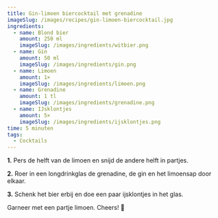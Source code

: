 ```yaml
---
title: Gin-limoen biercocktail met grenadine
imageSlug: /images/recipes/gin-limoen-biercocktail.jpg
ingredients:
  - name: Blond bier
    amount: 250 ml
    imageSlug: /images/ingredients/witbier.png
  - name: Gin
    amount: 50 ml
    imageSlug: /images/ingredients/gin.png
  - name: Limoen
    amount: 1×
    imageSlug: /images/ingredients/limoen.png
  - name: Grenadine
    amount: 1 tl
    imageSlug: /images/ingredients/grenadine.png
  - name: IJsklontjes
    amount: 5×
    imageSlug: /images/ingredients/ijsklontjes.png
time: 5 minuten
tags:
  - Cocktails
---
```


**1.** Pers de helft van de limoen en snijd de andere helft in partjes.

**2.** Roer in een longdrinkglas de grenadine, de gin en het limoensap door elkaar.

**3.** Schenk het bier erbij en doe een paar ijsklontjes in het glas.

Garneer met een partje limoen. Cheers! 🍹
